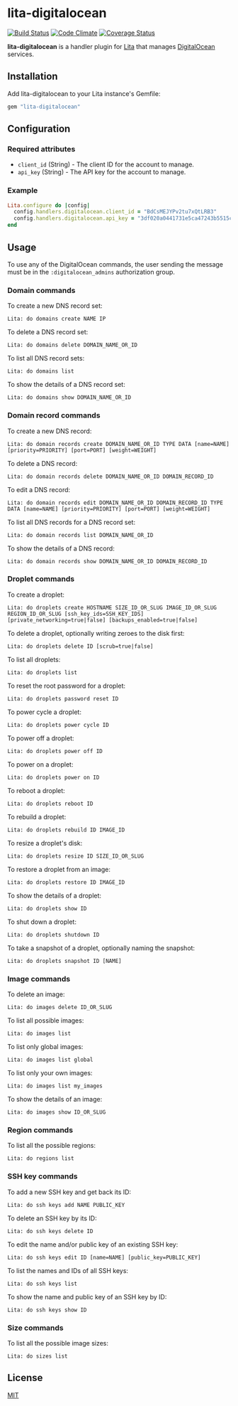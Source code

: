 # lita-digitalocean

[![Build Status](https://travis-ci.org/jimmycuadra/lita-digitalocean.png?branch=master)](https://travis-ci.org/jimmycuadra/lita-digitalocean)
[![Code Climate](https://codeclimate.com/github/jimmycuadra/lita-digitalocean.png)](https://codeclimate.com/github/jimmycuadra/lita-digitalocean)
[![Coverage Status](https://coveralls.io/repos/jimmycuadra/lita-digitalocean/badge.png)](https://coveralls.io/r/jimmycuadra/lita-digitalocean)

**lita-digitalocean** is a handler plugin for [Lita](https://www.lita.io/) that manages [DigitalOcean](https://www.digitalocean.com/) services.

## Installation

Add lita-digitalocean to your Lita instance's Gemfile:

``` ruby
gem "lita-digitalocean"
```

## Configuration

### Required attributes

* `client_id` (String) - The client ID for the account to manage.
* `api_key` (String) - The API key for the account to manage.

### Example

``` ruby
Lita.configure do |config|
  config.handlers.digitalocean.client_id = "BdCsMEJYPv2tu7xQtLRB3"
  config.handlers.digitalocean.api_key = "3df020a0441731e5ca47243b5515cbb7"
end
```

## Usage

To use any of the DigitalOcean commands, the user sending the message must be in the `:digitalocean_admins` authorization group.

### Domain commands

To create a new DNS record set:

```
Lita: do domains create NAME IP
```

To delete a DNS record set:

```
Lita: do domains delete DOMAIN_NAME_OR_ID
```

To list all DNS record sets:

```
Lita: do domains list
```

To show the details of a DNS record set:

```
Lita: do domains show DOMAIN_NAME_OR_ID
```

### Domain record commands

To create a new DNS record:

```
Lita: do domain records create DOMAIN_NAME_OR_ID TYPE DATA [name=NAME] [priority=PRIORITY] [port=PORT] [weight=WEIGHT]
```

To delete a DNS record:

```
Lita: do domain records delete DOMAIN_NAME_OR_ID DOMAIN_RECORD_ID
```

To edit a DNS record:

```
Lita: do domain records edit DOMAIN_NAME_OR_ID DOMAIN_RECORD_ID TYPE DATA [name=NAME] [priority=PRIORITY] [port=PORT] [weight=WEIGHT]
```

To list all DNS records for a DNS record set:

```
Lita: do domain records list DOMAIN_NAME_OR_ID
```

To show the details of a DNS record:

```
Lita: do domain records show DOMAIN_NAME_OR_ID DOMAIN_RECORD_ID
```

### Droplet commands

To create a droplet:

```
Lita: do droplets create HOSTNAME SIZE_ID_OR_SLUG IMAGE_ID_OR_SLUG REGION_ID_OR_SLUG [ssh_key_ids=SSH_KEY_IDS] [private_networking=true|false] [backups_enabled=true|false]
```

To delete a droplet, optionally writing zeroes to the disk first:

```
Lita: do droplets delete ID [scrub=true|false]
```

To list all droplets:

```
Lita: do droplets list
```

To reset the root password for a droplet:

```
Lita: do droplets password reset ID
```

To power cycle a droplet:

```
Lita: do droplets power cycle ID
```

To power off a droplet:

```
Lita: do droplets power off ID
```

To power on a droplet:

```
Lita: do droplets power on ID
```

To reboot a droplet:

```
Lita: do droplets reboot ID
```

To rebuild a droplet:

```
Lita: do droplets rebuild ID IMAGE_ID
```

To resize a droplet's disk:

```
Lita: do droplets resize ID SIZE_ID_OR_SLUG
```

To restore a droplet from an image:

```
Lita: do droplets restore ID IMAGE_ID
```

To show the details of a droplet:

```
Lita: do droplets show ID
```

To shut down a droplet:

```
Lita: do droplets shutdown ID
```

To take a snapshot of a droplet, optionally naming the snapshot:

```
Lita: do droplets snapshot ID [NAME]
```

### Image commands

To delete an image:

```
Lita: do images delete ID_OR_SLUG
```

To list all possible images:

```
Lita: do images list
```

To list only global images:

```
Lita: do images list global
```

To list only your own images:

```
Lita: do images list my_images
```

To show the details of an image:

```
Lita: do images show ID_OR_SLUG
```

### Region commands

To list all the possible regions:

```
Lita: do regions list
```

### SSH key commands

To add a new SSH key and get back its ID:

```
Lita: do ssh keys add NAME PUBLIC_KEY
```

To delete an SSH key by its ID:

```
Lita: do ssh keys delete ID
```

To edit the name and/or public key of an existing SSH key:

```
Lita: do ssh keys edit ID [name=NAME] [public_key=PUBLIC_KEY]
```

To list the names and IDs of all SSH keys:

```
Lita: do ssh keys list
```

To show the name and public key of an SSH key by ID:

```
Lita: do ssh keys show ID
```

### Size commands

To list all the possible image sizes:

```
Lita: do sizes list
```

## License

[MIT](http://opensource.org/licenses/MIT)
